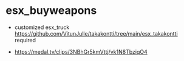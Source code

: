 # esx_buyweapons

- customized esx_truck https://github.com/VitunJulle/takakontti/tree/main/esx_takakontti required

- https://medal.tv/clips/3NBhGr5kmVttj/vk1N8TbziqO4
